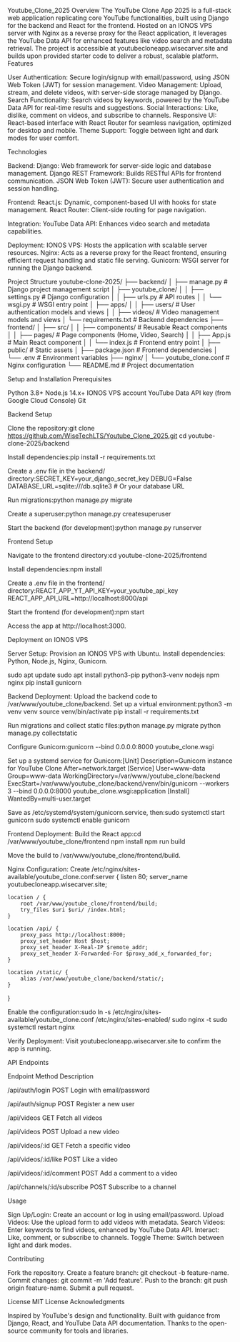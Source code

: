 Youtube_Clone_2025
Overview
The YouTube Clone App 2025 is a full-stack web application replicating core YouTube functionalities, built using Django for the backend and React for the frontend. Hosted on an IONOS VPS server with Nginx as a reverse proxy for the React application, it leverages the YouTube Data API for enhanced features like video search and metadata retrieval. The project is accessible at youtubecloneapp.wisecarver.site and builds upon provided starter code to deliver a robust, scalable platform.
Features

User Authentication: Secure login/signup with email/password, using JSON Web Token (JWT) for session management.
Video Management: Upload, stream, and delete videos, with server-side storage managed by Django.
Search Functionality: Search videos by keywords, powered by the YouTube Data API for real-time results and suggestions.
Social Interactions: Like, dislike, comment on videos, and subscribe to channels.
Responsive UI: React-based interface with React Router for seamless navigation, optimized for desktop and mobile.
Theme Support: Toggle between light and dark modes for user comfort.

Technologies

Backend:
Django: Web framework for server-side logic and database management.
Django REST Framework: Builds RESTful APIs for frontend communication.
JSON Web Token (JWT): Secure user authentication and session handling.


Frontend:
React.js: Dynamic, component-based UI with hooks for state management.
React Router: Client-side routing for page navigation.


Integration:
YouTube Data API: Enhances video search and metadata capabilities.


Deployment:
IONOS VPS: Hosts the application with scalable server resources.
Nginx: Acts as a reverse proxy for the React frontend, ensuring efficient request handling and static file serving.
Gunicorn: WSGI server for running the Django backend.



Project Structure
youtube-clone-2025/
├── backend/
│   ├── manage.py              # Django project management script
│   ├── youtube_clone/
│   │   ├── settings.py       # Django configuration
│   │   ├── urls.py           # API routes
│   │   └── wsgi.py           # WSGI entry point
│   ├── apps/
│   │   ├── users/            # User authentication models and views
│   │   ├── videos/           # Video management models and views
│   └── requirements.txt       # Backend dependencies
├── frontend/
│   ├── src/
│   │   ├── components/       # Reusable React components
│   │   ├── pages/            # Page components (Home, Video, Search)
│   │   ├── App.js            # Main React component
│   │   └── index.js          # Frontend entry point
│   ├── public/               # Static assets
│   ├── package.json          # Frontend dependencies
│   └── .env                  # Environment variables
├── nginx/
│   └── youtube_clone.conf    # Nginx configuration
└── README.md                 # Project documentation

Setup and Installation
Prerequisites

Python 3.8+
Node.js 14.x+
IONOS VPS account
YouTube Data API key (from Google Cloud Console)
Git

Backend Setup

Clone the repository:git clone https://github.com/WiseTechLTS/Youtube_Clone_2025.git
cd youtube-clone-2025/backend


Install dependencies:pip install -r requirements.txt


Create a .env file in the backend/ directory:SECRET_KEY=your_django_secret_key
DEBUG=False
DATABASE_URL=sqlite:///db.sqlite3  # Or your database URL


Run migrations:python manage.py migrate


Create a superuser:python manage.py createsuperuser


Start the backend (for development):python manage.py runserver



Frontend Setup

Navigate to the frontend directory:cd youtube-clone-2025/frontend


Install dependencies:npm install


Create a .env file in the frontend/ directory:REACT_APP_YT_API_KEY=your_youtube_api_key
REACT_APP_API_URL=http://localhost:8000/api


Start the frontend (for development):npm start


Access the app at http://localhost:3000.

Deployment on IONOS VPS

Server Setup:
Provision an IONOS VPS with Ubuntu.
Install dependencies: Python, Node.js, Nginx, Gunicorn.

sudo apt update
sudo apt install python3-pip python3-venv nodejs npm nginx
pip install gunicorn


Backend Deployment:
Upload the backend code to /var/www/youtube_clone/backend.
Set up a virtual environment:python3 -m venv venv
source venv/bin/activate
pip install -r requirements.txt


Run migrations and collect static files:python manage.py migrate
python manage.py collectstatic


Configure Gunicorn:gunicorn --bind 0.0.0.0:8000 youtube_clone.wsgi


Set up a systemd service for Gunicorn:[Unit]
Description=Gunicorn instance for YouTube Clone
After=network.target
[Service]
User=www-data
Group=www-data
WorkingDirectory=/var/www/youtube_clone/backend
ExecStart=/var/www/youtube_clone/backend/venv/bin/gunicorn --workers 3 --bind 0.0.0.0:8000 youtube_clone.wsgi:application
[Install]
WantedBy=multi-user.target

Save as /etc/systemd/system/gunicorn.service, then:sudo systemctl start gunicorn
sudo systemctl enable gunicorn




Frontend Deployment:
Build the React app:cd /var/www/youtube_clone/frontend
npm install
npm run build


Move the build to /var/www/youtube_clone/frontend/build.


Nginx Configuration:
Create /etc/nginx/sites-available/youtube_clone.conf:server {
    listen 80;
    server_name youtubecloneapp.wisecarver.site;

    location / {
        root /var/www/youtube_clone/frontend/build;
        try_files $uri $uri/ /index.html;
    }

    location /api/ {
        proxy_pass http://localhost:8000;
        proxy_set_header Host $host;
        proxy_set_header X-Real-IP $remote_addr;
        proxy_set_header X-Forwarded-For $proxy_add_x_forwarded_for;
    }

    location /static/ {
        alias /var/www/youtube_clone/backend/static/;
    }
}


Enable the configuration:sudo ln -s /etc/nginx/sites-available/youtube_clone.conf /etc/nginx/sites-enabled/
sudo nginx -t
sudo systemctl restart nginx




Verify Deployment:
Visit youtubecloneapp.wisecarver.site to confirm the app is running.



API Endpoints



Endpoint
Method
Description



/api/auth/login
POST
Login with email/password


/api/auth/signup
POST
Register a new user


/api/videos
GET
Fetch all videos


/api/videos
POST
Upload a new video


/api/videos/:id
GET
Fetch a specific video


/api/videos/:id/like
POST
Like a video


/api/videos/:id/comment
POST
Add a comment to a video


/api/channels/:id/subscribe
POST
Subscribe to a channel


Usage

Sign Up/Login: Create an account or log in using email/password.
Upload Videos: Use the upload form to add videos with metadata.
Search Videos: Enter keywords to find videos, enhanced by YouTube Data API.
Interact: Like, comment, or subscribe to channels.
Toggle Theme: Switch between light and dark modes.

Contributing

Fork the repository.
Create a feature branch: git checkout -b feature-name.
Commit changes: git commit -m 'Add feature'.
Push to the branch: git push origin feature-name.
Submit a pull request.

License
MIT License
Acknowledgments

Inspired by YouTube's design and functionality.
Built with guidance from Django, React, and YouTube Data API documentation.
Thanks to the open-source community for tools and libraries.
